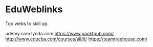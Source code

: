 # EduWeblinks


Top webs to skill up.

udemy.com
lynda.com
https://www.packtpub.com/
http://www.educba.com/courses/all/it/
https://teamtreehouse.com/
